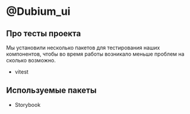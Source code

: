 # @Dubium_ui

## Про тесты проекта

Мы установили несколько пакетов для тестирования наших компонентов, чтобы во время работы возникало меньше проблем на сколько возможно.

- vitest


## Используемые пакеты

- Storybook